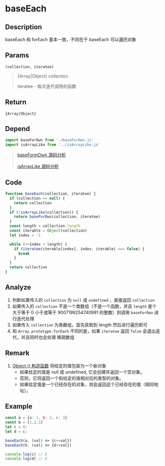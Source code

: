 # baseEach 

## Description 
baseEach 和 forEach 基本一致，不同在于 baseEach 可以遍历对象
## Params
`(collection, iteratee)`
> {Array|Object} collection
>
> iteratee - 每次迭代调用的函数
>

## Return
`{Array|Object}`
## Depend
```js
import baseForOwn from './baseForOwn.js'
import isArrayLike from '../isArrayLike.js'
```
> [baseFormOwn 源码分析](./baseForOwn.md)
> <br/>
> <br/>
> [isArrayLike 源码分析](../export/isArrayLike.md)
>

## Code
```js
function baseEach(collection, iteratee) {
  if (collection == null) {
    return collection
  }
  if (!isArrayLike(collection)) {
    return baseForOwn(collection, iteratee)
  }
  const length = collection.length
  const iterable = Object(collection)
  let index = -1

  while (++index < length) {
    if (iteratee(iterable[index], index, iterable) === false) {
      break
    }
  }
  return collection
}
```
## Analyze
1. 判断如果传入的 `collection` 为 `null` 或 `undefined` ，直接返回 `collection`
2. 如果传入的 `collection` 不是一个类数组（不是一个函数，并且 `length` 是个 大于等于 0 小于或等于 9007199254740991 的整数）则调用 `baseForOwn` 进行迭代处理
3. 如果传入 `collection` 为类数组，首先获取到 length 然后进行遍历即可
4. 和 `Array.prototype.forEach` 不同的是，如果 `iteratee` 返回 `false` 会退出迭代，并且同时也会处理 稀疏数组
## Remark
1. [Object () 构造函数](https://developer.mozilla.org/zh-CN/docs/Web/JavaScript/Reference/Global_Objects/Object/Object) 将给定的值包装为一个新对象
    - 如果给定的值是 null 或 undefined, 它会创建并返回一个空对象。
    - 否则，它将返回一个和给定的值相对应的类型的对象。
    - 如果给定值是一个已经存在的对象，则会返回这个已经存在的值（相同地址）。
## Example
```js
const a = {a: 1, b: 2, c: 3}
const b = [1,2,3]
let c = 0;
let d = c;

baseEach(a, (val) => {c+=val})
baseEach(b, (val) => {d+=val})

console.log(c) // 6
console.log(d) // 6
```
